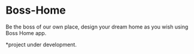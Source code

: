 # Boss-Home
Be the boss of our own place, design your dream home as you wish using Boss Home app.

*project under development.
